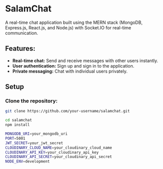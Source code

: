 # SalamChat

A real-time chat application built using the MERN stack (MongoDB, Express.js, React.js, and Node.js) with Socket.IO for real-time communication.

## Features:

- **Real-time chat:** Send and receive messages with other users instantly.
- **User authentication:** Sign up and sign in to the application.
- **Private messaging:** Chat with individual users privately.

## Setup

### Clone the repository:
```bash
git clone https://github.com/your-username/salamchat.git

cd salamchat
npm install

MONGODB_URI=your_mongodb_uri
PORT=5001
JWT_SECRET=your_jwt_secret
CLOUDINARY_CLOUD_NAME=your_cloudinary_cloud_name
CLOUDINARY_API_KEY=your_cloudinary_api_key
CLOUDINARY_API_SECRET=your_cloudinary_api_secret
NODE_ENV=development
